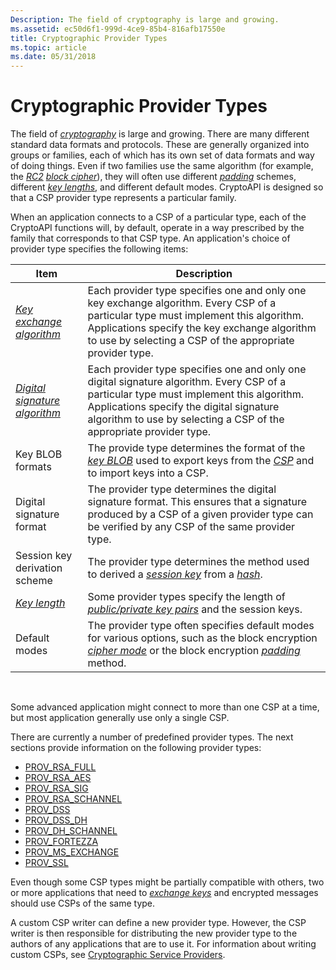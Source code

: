 ```yaml
---
Description: The field of cryptography is large and growing.
ms.assetid: ec50d6f1-999d-4ce9-85b4-816afb17550e
title: Cryptographic Provider Types
ms.topic: article
ms.date: 05/31/2018
---
```


# Cryptographic Provider Types

The field of [*cryptography*](https://msdn.microsoft.com/library/ms721572(v=VS.85).aspx) is large and growing. There are many different standard data formats and protocols. These are generally organized into groups or families, each of which has its own set of data formats and way of doing things. Even if two families use the same algorithm (for example, the [*RC2*](https://msdn.microsoft.com/library/ms721604(v=VS.85).aspx) [*block cipher*](https://msdn.microsoft.com/library/ms721569(v=VS.85).aspx)), they will often use different [*padding*](https://msdn.microsoft.com/library/ms721603(v=VS.85).aspx) schemes, different [*key lengths*](https://msdn.microsoft.com/library/ms721590(v=VS.85).aspx), and different default modes. CryptoAPI is designed so that a CSP provider type represents a particular family.

When an application connects to a CSP of a particular type, each of the CryptoAPI functions will, by default, operate in a way prescribed by the family that corresponds to that CSP type. An application's choice of provider type specifies the following items:



| Item                                                                                                                                | Description                                                                                                                                                                                                                                                                                            |
|-------------------------------------------------------------------------------------------------------------------------------------|--------------------------------------------------------------------------------------------------------------------------------------------------------------------------------------------------------------------------------------------------------------------------------------------------------|
| [*Key exchange algorithm*](https://msdn.microsoft.com/library/ms721590(v=VS.85).aspx)                | Each provider type specifies one and only one key exchange algorithm. Every CSP of a particular type must implement this algorithm. Applications specify the key exchange algorithm to use by selecting a CSP of the appropriate provider type.                                                        |
| [*Digital signature algorithm*](https://msdn.microsoft.com/library/ms721573(v=VS.85).aspx) | Each provider type specifies one and only one digital signature algorithm. Every CSP of a particular type must implement this algorithm. Applications specify the digital signature algorithm to use by selecting a CSP of the appropriate provider type.                                              |
| Key BLOB formats                                                                                                                    | The provide type determines the format of the [*key BLOB*](https://msdn.microsoft.com/library/ms721590(v=VS.85).aspx) used to export keys from the [*CSP*](https://msdn.microsoft.com/library/ms721572(v=VS.85).aspx) and to import keys into a CSP. |
| Digital signature format                                                                                                            | The provider type determines the digital signature format. This ensures that a signature produced by a CSP of a given provider type can be verified by any CSP of the same provider type.                                                                                                              |
| Session key derivation scheme                                                                                                       | The provider type determines the method used to derived a [*session key*](https://msdn.microsoft.com/library/ms721625(v=VS.85).aspx) from a [*hash*](https://msdn.microsoft.com/library/ms721586(v=VS.85).aspx).                                                                                   |
| [*Key length*](https://msdn.microsoft.com/library/ms721590(v=VS.85).aspx)                                                    | Some provider types specify the length of [*public/private key pairs*](https://msdn.microsoft.com/library/ms721603(v=VS.85).aspx) and the session keys.                                                                                                               |
| Default modes                                                                                                                       | The provider type often specifies default modes for various options, such as the block encryption [*cipher mode*](https://msdn.microsoft.com/library/ms721572(v=VS.85).aspx) or the block encryption [*padding*](https://msdn.microsoft.com/library/ms721603(v=VS.85).aspx) method.          |



 

Some advanced application might connect to more than one CSP at a time, but most application generally use only a single CSP.

There are currently a number of predefined provider types. The next sections provide information on the following provider types:

-   [PROV\_RSA\_FULL](prov-rsa-full.md)
-   [PROV\_RSA\_AES](prov-rsa-aes.md)
-   [PROV\_RSA\_SIG](prov-rsa-sig.md)
-   [PROV\_RSA\_SCHANNEL](prov-rsa-schannel.md)
-   [PROV\_DSS](prov-dss.md)
-   [PROV\_DSS\_DH](prov-dss-dh.md)
-   [PROV\_DH\_SCHANNEL](prov-dh-schannel.md)
-   [PROV\_FORTEZZA](prov-fortezza.md)
-   [PROV\_MS\_EXCHANGE](prov-ms-exchange.md)
-   [PROV\_SSL](prov-ssl.md)

Even though some CSP types might be partially compatible with others, two or more applications that need to [*exchange keys*](https://msdn.microsoft.com/library/ms721575(v=VS.85).aspx) and encrypted messages should use CSPs of the same type.

A custom CSP writer can define a new provider type. However, the CSP writer is then responsible for distributing the new provider type to the authors of any applications that are to use it. For information about writing custom CSPs, see [Cryptographic Service Providers](cryptographic-service-providers.md).

 

 



